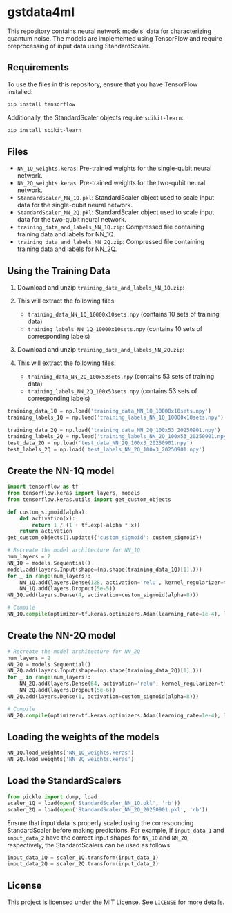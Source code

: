 # gstdata4ml

This repository contains neural network models' data for characterizing quantum noise. The models are implemented using TensorFlow and require preprocessing of input data using StandardScaler.

## Requirements

To use the files in this repository, ensure that you have TensorFlow installed:

```bash
pip install tensorflow
```

Additionally, the StandardScaler objects require `scikit-learn`:

```bash
pip install scikit-learn
```

## Files

- `NN_1Q_weights.keras`: Pre-trained weights for the single-qubit neural network.
- `NN_2Q_weights.keras`: Pre-trained weights for the two-qubit neural network.
- `StandardScaler_NN_1Q.pkl`: StandardScaler object used to scale input data for the single-qubit neural network.
- `StandardScaler_NN_2Q.pkl`: StandardScaler object used to scale input data for the two-qubit neural network.
- `training_data_and_labels_NN_1Q.zip`: Compressed file containing training data and labels for NN_1Q.
- `training_data_and_labels_NN_2Q.zip`: Compressed file containing training data and labels for NN_2Q.

## Using the Training Data

1. Download and unzip `training_data_and_labels_NN_1Q.zip`:
2. This will extract the following files:
   - `training_data_NN_1Q_10000x10sets.npy` (contains 10 sets of training data)
   - `training_labels_NN_1Q_10000x10sets.npy` (contains 10 sets of corresponding labels)

3. Download and unzip `training_data_and_labels_NN_2Q.zip`:
4. This will extract the following files:
   - `training_data_NN_2Q_100x53sets.npy` (contains 53 sets of training data)
   - `training_labels_NN_2Q_100x53sets.npy` (contains 53 sets of corresponding labels)


```python
training_data_1Q = np.load('training_data_NN_1Q_10000x10sets.npy')
training_labels_1Q = np.load('training_labels_NN_1Q_10000x10sets.npy')

training_data_2Q = np.load('training_data_NN_2Q_100x53_20250901.npy')
training_labels_2Q = np.load('training_labels_NN_2Q_100x53_20250901.npy')
test_data_2Q = np.load('test_data_NN_2Q_100x3_20250901.npy')
test_labels_2Q = np.load('test_labels_NN_2Q_100x3_20250901.npy')

```

## Create the NN-1Q model
```python
import tensorflow as tf
from tensorflow.keras import layers, models
from tensorflow.keras.utils import get_custom_objects

def custom_sigmoid(alpha):
    def activation(x):
        return 1 / (1 + tf.exp(-alpha * x))
    return activation
get_custom_objects().update({'custom_sigmoid': custom_sigmoid})

# Recreate the model architecture for NN_1Q
num_layers = 2
NN_1Q = models.Sequential()
model.add(layers.Input(shape=(np.shape(training_data_1Q)[1],)))
for _ in range(num_layers):
    NN_1Q.add(layers.Dense(128, activation='relu', kernel_regularizer=tf.keras.regularizers.l2(5e-5)))
    NN_1Q.add(layers.Dropout(5e-5))
NN_1Q.add(layers.Dense(4, activation=custom_sigmoid(alpha=8)))

# Compile
NN_1Q.compile(optimizer=tf.keras.optimizers.Adam(learning_rate=1e-4), loss='mean_squared_error', metrics=['mae'])
```

## Create the NN-2Q model
```python
# Recreate the model architecture for NN_2Q
num_layers = 2
NN_2Q = models.Sequential()
NN_2Q.add(layers.Input(shape=(np.shape(training_data_2Q)[1],)))
for _ in range(num_layers):
    NN_2Q.add(layers.Dense(64, activation='relu', kernel_regularizer=tf.keras.regularizers.l2(5e-6)))
    NN_2Q.add(layers.Dropout(5e-6))
NN_2Q.add(layers.Dense(1, activation=custom_sigmoid(alpha=8)))

# Compile
NN_2Q.compile(optimizer=tf.keras.optimizers.Adam(learning_rate=1e-4), loss='mean_squared_error', metrics=['mae'])

```

## Loading the weights of the models
```python
NN_1Q.load_weights('NN_1Q_weights.keras')
NN_2Q.load_weights('NN_2Q_weights.keras')
```

## Load the StandardScalers
```python
from pickle import dump, load
scaler_1Q = load(open('StandardScaler_NN_1Q.pkl', 'rb'))
scaler_2Q = load(open('StandardScaler_NN_2Q_20250901.pkl', 'rb'))

```

Ensure that input data is properly scaled using the corresponding StandardScaler before making predictions. 
For example, if `input_data_1` and `input_data_2` have the correct input shapes for `NN_1Q` and `NN_2Q`, respectively, the StandardScalers can be used as follows:
```python
input_data_1Q = scaler_1Q.transform(input_data_1)
input_data_2Q = scaler_2Q.transform(input_data_2)
```

## License

This project is licensed under the MIT License. See `LICENSE` for more details.
